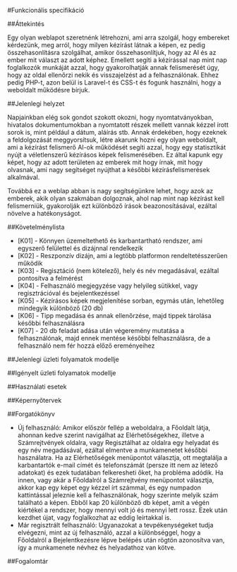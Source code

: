 #Funkcionális specifikáció

##Áttekintés

Egy olyan weblapot szeretnénk létrehozni, ami arra szolgál, hogy embereket kérdezünk, meg arról, hogy milyen kézírást látnak a képen, ez pedig összehasonlításra szolgálhat, amikor összehasonlítjuk, hogy az AI és az ember mit választ az adott képhez. Emellett segíti a kézírással nap mint nap foglalkozók munkáját azzal, hogy gyakorolhatják annak felismerését úgy, hogy az oldal ellenőrzi nekik és visszajelzést ad a felhasználónak. Ehhez pedig PHP-t, azon belül is Laravel-t és CSS-t és fogunk használni, hogy a weboldalt működésre bírjuk.

##Jelenlegi helyzet

Napjainkban elég sok gondot szokott okozni, hogy nyomtatványokban, hivatalos dokumentumokban a nyomtatott részek mellett vannak kézzel írott sorok is, mint például a dátum, aláírás stb. Annak érdekében, hogy ezeknek a feldolgozását meggyorsítsuk, létre akarunk hozni egy olyan weboldalt, ami a kézírást felismerő AI-ok működését segíti azzal, hogy egy statisztikát nyújt a véletlenszerű kézírásos képek felismerésében. Ez által kapunk egy képet, hogy az adott területen az emberek mit hogy írnak, mit hogy olvasnak, ami nagy segítséget nyújthat a későbbi kézírásfelismerések alkalmával.

Továbbá ez a weblap abban is nagy segítségünkre lehet, hogy azok az emberek, akik olyan szakmában dolgoznak, ahol nap mint nap kézírást kell felismerniük, gyakorolják ezt különböző írások beazonosításával, ezáltal növelve a hatékonyságot.

##Követelménylista

- [K01] - Könnyen üzemeltethető és karbantartható rendszer, ami egyszerő felülettel és dizájnnal rendelkezik
- [K02] - Reszponzív dizájn, ami a legtöbb platformon rendeltetésszerűen működik
- [K03] - Regisztáció (nem kötelező), hely és név megadásával, ezáltal pontosítva a felmérést
- [K04] - Felhasználó megjegyzése vagy helyileg sütikkel, vagy regisztrációval és bejelentkezéssel
- [K05] - Kézírásos képek megjelenítése sorban, egymás után, lehetőleg mindegyik különböző (20 db)
- [K06] - Tipp megadása és annak ellenőrzése, majd tippek tárolása későbbi felhasználásra
- [K07] - 20 db feladat adása után végeremény mutatása a felhasználónak, majd ennek mentése későbbi felhasználásra, de a felhasználó nem fér hozzá  előző ereményeihez

##Jelenlegi üzleti folyamatok modellje

##Igényelt üzleti folyamatok modellje

##Használati esetek

##Képernyőtervek

##Forgatókönyv

- Új felhasználó: Amikor először fellép a weboldalra, a Főoldalt látja, ahonnan kedve szerint navigálhat az Elérhetőségekhez, illetve a Számrejtvények oldalra, vagy Regisztálhat az oldalra egy helyadat és egy név megadásával, ezáltal elmentve a munkamenetet későbbi használatra. Ha az Elérhetőségek menüpontot választja, ott megtalálja a karbantartók e-mail címét és telefonszámát (persze itt nem az létező adatokat) és ezek tudatában felkeresheti őket, ha probléma adódik. Ha innen, vagy akár a Főoldalról a Számrejtvény menüpontot választja, akkor kap egy képet egy kézzel írt számmal, és egy numpadon kattintással jeleznie kell a felhasználónak, hogy szerinte melyik szám található a képen. Ebből kap 20 különböző db képet, amit a végén kiértékel a rendszer, hogy mennyi volt jó és mennyi lett rossz. Ezek után kezdhet újat, vagy foglalkozhat az eddig leírtakkal is.
- Már regisztrált felhasználó: Ugyanazokat a tevpékenységeket tudja elvégezni, mint az új felhasználó, azzal a különbséggel, hogy a Főoldalról a Bejelentkezésre lépve belépés után rögtön azonosítva van, így a munkamenete névhez és helyadathoz van kötve.

##Fogalomtár